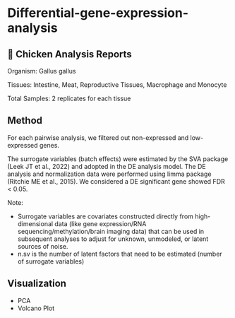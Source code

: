 # Differential-gene-expression-analysis

## 🐥 Chicken Analysis Reports
Organism: Gallus gallus

Tissues: Intestine, Meat, Reproductive Tissues, Macrophage and Monocyte

Total Samples: 2 replicates for each tissue

## Method

For each pairwise analysis, we filtered out non-expressed and low-expressed genes.

The surrogate variables (batch effects) were estimated by the SVA package (Leek JT et al., 2022)
and adopted in the DE analysis model. The DE analysis and normalization data were performed
using limma package (Ritchie ME et al., 2015). We considered a DE significant gene showed FDR < 0.05.

Note: 
-	Surrogate variables are covariates constructed directly from high-dimensional data (like gene expression/RNA sequencing/methylation/brain imaging data) that can be used in subsequent analyses to adjust for unknown, unmodeled, or latent sources of noise. 
-	n.sv is the number of latent factors that need to be estimated (number of surrogate variables) 

## Visualization

- PCA
- Volcano Plot
